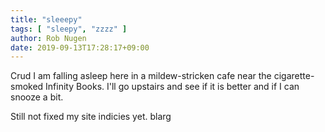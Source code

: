 ```yaml
---
title: "sleeepy"
tags: [ "sleepy", "zzzz" ]
author: Rob Nugen
date: 2019-09-13T17:28:17+09:00
---
```


Crud I am falling asleep here in a mildew-stricken cafe near the
cigarette-smoked Infinity Books.  I'll go upstairs and see if it is
better and if I can snooze a bit.

Still not fixed my site indicies yet.  blarg
